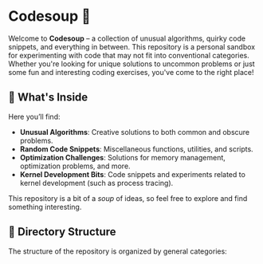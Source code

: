 # Codesoup 🍲

Welcome to **Codesoup** – a collection of unusual algorithms, quirky code snippets, and everything in between. This repository is a personal sandbox for experimenting with code that may not fit into conventional categories. Whether you're looking for unique solutions to uncommon problems or just some fun and interesting coding exercises, you've come to the right place!

## 🧩 What's Inside

Here you’ll find:
- **Unusual Algorithms**: Creative solutions to both common and obscure problems.
- **Random Code Snippets**: Miscellaneous functions, utilities, and scripts.
- **Optimization Challenges**: Solutions for memory management, optimization problems, and more.
- **Kernel Development Bits**: Code snippets and experiments related to kernel development (such as process tracing).

This repository is a bit of a *soup* of ideas, so feel free to explore and find something interesting.

## 📂 Directory Structure

The structure of the repository is organized by general categories:


